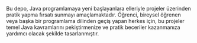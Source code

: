 Bu depo, Java programlamaya yeni başlayanlara elleriyle projeler üzerinden pratik yapma fırsatı sunmayı amaçlamaktadır. Öğrenci, bireysel öğrenen veya başka bir programlama dilinden geçiş yapan herkes için, bu projeler temel Java kavramlarını pekiştirmenize ve pratik beceriler kazanmanıza yardımcı olacak şekilde tasarlanmıştır.
